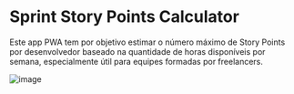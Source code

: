 # Sprint Story Points Calculator

Este app PWA tem por objetivo estimar o número máximo de Story Points por desenvolvedor
baseado na quantidade de horas disponíveis por semana, especialmente útil para equipes
formadas por freelancers.

![image](https://github.com/user-attachments/assets/bafbcc8d-d529-451d-848e-4d5c6850fc07)


